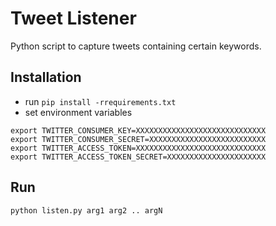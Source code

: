# Tweet Listener

Python script to capture tweets containing certain keywords.

## Installation

- run `pip install -rrequirements.txt`
- set environment variables
```
export TWITTER_CONSUMER_KEY=XXXXXXXXXXXXXXXXXXXXXXXXXXXXX
export TWITTER_CONSUMER_SECRET=XXXXXXXXXXXXXXXXXXXXXXXXXX
export TWITTER_ACCESS_TOKEN=XXXXXXXXXXXXXXXXXXXXXXXXXXXXX
export TWITTER_ACCESS_TOKEN_SECRET=XXXXXXXXXXXXXXXXXXXXXX
```

## Run

`python listen.py arg1 arg2 .. argN`
